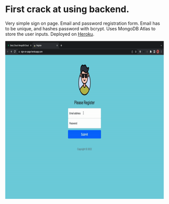 # First crack at using backend.

Very simple sign on page. Email and password registration form. Email has to be unique, and hashes password with bcrypt. Uses MongoDB Atlas to store the user inputs. Deployed on [Heroku](https://sign-on-page.herokuapp.com/).

<img src="./signon.gif" alt="My Project GIF" width="650" height="500">